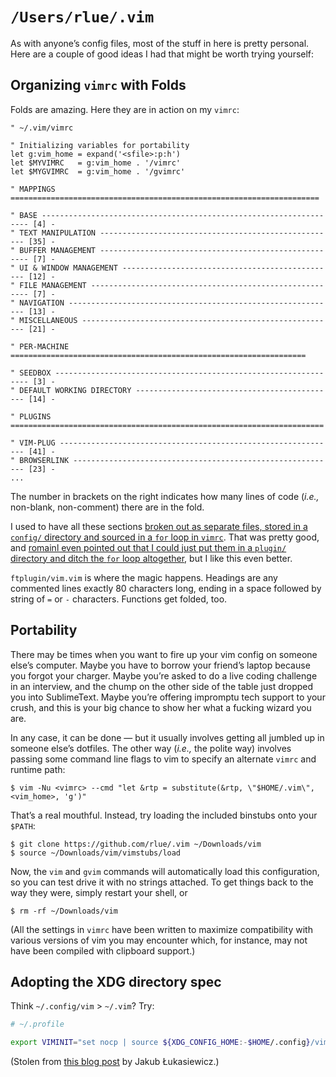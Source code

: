 `/Users/rlue/.vim`
==================

As with anyone’s config files, most of the stuff in here is pretty personal. Here are a couple of good ideas I had that might be worth trying yourself:

Organizing `vimrc` with Folds
-----------------------------

Folds are amazing. Here they are in action on my `vimrc`:

```
" ~/.vim/vimrc

" Initializing variables for portability
let g:vim_home = expand('<sfile>:p:h')
let $MYVIMRC   = g:vim_home . '/vimrc'
let $MYGVIMRC  = g:vim_home . '/gvimrc'

" MAPPINGS =====================================================================

" BASE ------------------------------------------------------------------- [4] -
" TEXT MANIPULATION ----------------------------------------------------- [35] -
" BUFFER MANAGEMENT ------------------------------------------------------ [7] -
" UI & WINDOW MANAGEMENT ------------------------------------------------ [12] -
" FILE MANAGEMENT -------------------------------------------------------- [7] -
" NAVIGATION ------------------------------------------------------------ [13] -
" MISCELLANEOUS --------------------------------------------------------- [21] -
                                                                                
" PER-MACHINE ==================================================================

" SEEDBOX ---------------------------------------------------------------- [3] -
" DEFAULT WORKING DIRECTORY --------------------------------------------- [14] -

" PLUGINS ======================================================================

" VIM-PLUG -------------------------------------------------------------- [41] -
" BROWSERLINK ----------------------------------------------------------- [23] -
...
```

The number in brackets on the right indicates how many lines of code (_i.e.,_ non-blank, non-comment) there are in the fold.

I used to have all these sections [broken out as separate files, stored in a `config/` directory and sourced in a `for` loop in `vimrc`][modularity]. That was pretty good, and [romainl even pointed out that I could just put them in a `plugin/` directory and ditch the `for` loop altogether][romainl], but I like this even better. 

`ftplugin/vim.vim` is where the magic happens. Headings are any commented lines exactly 80 characters long, ending in a space followed by string of `=` or `-` characters. Functions get folded, too.

Portability
-----------

There may be times when you want to fire up your vim config on someone else’s computer. Maybe you have to borrow your friend’s laptop because you forgot your charger. Maybe you’re asked to do a live coding challenge in an interview, and the chump on the other side of the table just dropped you into SublimeText. Maybe you’re offering impromptu tech support to your crush, and this is your big chance to show her what a fucking wizard you are.

In any case, it can be done — but it usually involves getting all jumbled up in someone else’s dotfiles. The other way (_i.e.,_ the polite way) involves passing some command line flags to vim to specify an alternate `vimrc` and runtime path:

```
$ vim -Nu <vimrc> --cmd "let &rtp = substitute(&rtp, \"$HOME/.vim\", <vim_home>, 'g')"
```

That’s a real mouthful. Instead, try loading the included binstubs onto your `$PATH`:

```
$ git clone https://github.com/rlue/.vim ~/Downloads/vim
$ source ~/Downloads/vim/vimstubs/load
```

Now, the `vim` and `gvim` commands will automatically load this configuration, so you can test drive it with no strings attached. To get things back to the way they were, simply restart your shell, or

```
$ rm -rf ~/Downloads/vim
```

(All the settings in `vimrc` have been written to maximize compatibility with various versions of vim you may encounter which, for instance, may not have been compiled with clipboard support.)

Adopting the XDG directory spec
-------------------------------

Think `~/.config/vim` > `~/.vim`? Try:

```bash
# ~/.profile

export VIMINIT="set nocp | source ${XDG_CONFIG_HOME:-$HOME/.config}/vim/vimrc"
```

(Stolen from [this blog post](https://blog.joren.ga/tools/vim-xdg) by Jakub Łukasiewicz.)

[modularity]: https://github.com/rlue/.vim/blob/4363cea2d762d895ee9e6b69acc2184fc0b9a597/README.md#modularity
[romainl]: https://www.reddit.com/r/vim/comments/6hz4il/two_good_ideas_for_your_vim_config_building_in/dj2ule0/
